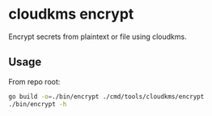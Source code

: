 # cloudkms encrypt

Encrypt secrets from plaintext or file using cloudkms.

## Usage

From repo root:

```bash
go build -o=./bin/encrypt ./cmd/tools/cloudkms/encrypt
./bin/encrypt -h
```

